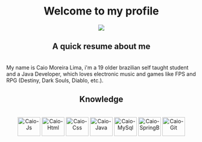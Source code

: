 <h1 align="center"> Welcome to my profile </h1>
<div align="center">
  <a href="https://www.linkedin.com/in/caiomoreiralima/" target="_blank"> <img src="https://img.shields.io/badge/LinkedIn-0077B5?style=for-the-badge&logo=linkedin&logoColor=white"> </a>
</div>

<h2 align="center"> A quick resume about me </h2>
<br>
My name is Caio Moreira Lima, i'm a 19 older brazilian self taught student and a Java Developer, which loves electronic music and games like FPS and RPG (Destiny, Dark Souls, Diablo, etc.).
<br>

<!-- <h2 align="center"> Bio </h2>
<br>
<li> <b> </b> </li>
<br> -->

<h2 align="center"> Knowledge </h2>
<br>
<!-- <div align="center">
  <a href="https://github.com/caiomlima">
  <img height="180em" src="https://github-readme-stats.vercel.app/api/top-langs/?username=caiomlima&layout=compact&langs_count=7&theme=synthwave"/>
</div> -->
<div align="center">
  <img align="center" alt="Caio-Js" height="50" width="60" src="https://cdn.jsdelivr.net/gh/devicons/devicon/icons/javascript/javascript-original.svg">
  <img align="center" alt="Caio-Html" height="50" width="60" src="https://cdn.jsdelivr.net/gh/devicons/devicon/icons/html5/html5-original-wordmark.svg">
  <img align="center" alt="Caio-Css" height="50" width="60" src="https://cdn.jsdelivr.net/gh/devicons/devicon/icons/css3/css3-original-wordmark.svg">
  <img align="center" alt="Caio-Java" height="50" width="60" src="https://cdn.jsdelivr.net/gh/devicons/devicon/icons/java/java-original.svg">
  <img align="center" alt="Caio-MySql" height="50" width="60" src="https://cdn.jsdelivr.net/gh/devicons/devicon/icons/mysql/mysql-original-wordmark.svg">
  <img align="center" alt="Caio-SpringB" height="50" width="60" src="https://cdn.jsdelivr.net/gh/devicons/devicon/icons/spring/spring-original-wordmark.svg">
  <img align="center" alt="Caio-Git" height="50" width="60" src="https://cdn.jsdelivr.net/gh/devicons/devicon/icons/git/git-original.svg">
</div>
